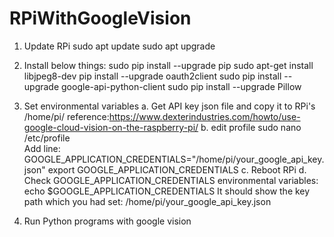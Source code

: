 # RPiWithGoogleVision

1. Update RPi
	sudo apt update
	sudo apt upgrade

2. Install below things:
	sudo pip install --upgrade pip
	sudo apt-get install libjpeg8-dev
	pip install --upgrade oauth2client
	sudo pip install --upgrade google-api-python-client
	sudo pip install --upgrade Pillow

3. Set environmental variables
	a. Get API key json file and copy it to RPi's /home/pi/
		reference:https://www.dexterindustries.com/howto/use-google-cloud-vision-on-the-raspberry-pi/
	b. edit profile
		sudo nano /etc/profile		
		Add line:
		GOOGLE_APPLICATION_CREDENTIALS="/home/pi/your_google_api_key.json"
		export GOOGLE_APPLICATION_CREDENTIALS
	c. Reboot RPi
	d. Check GOOGLE_APPLICATION_CREDENTIALS environmental variables:
		echo $GOOGLE_APPLICATION_CREDENTIALS
		It should show the key path which you had set:
		/home/pi/your_google_api_key.json
4. Run Python programs with google vision
